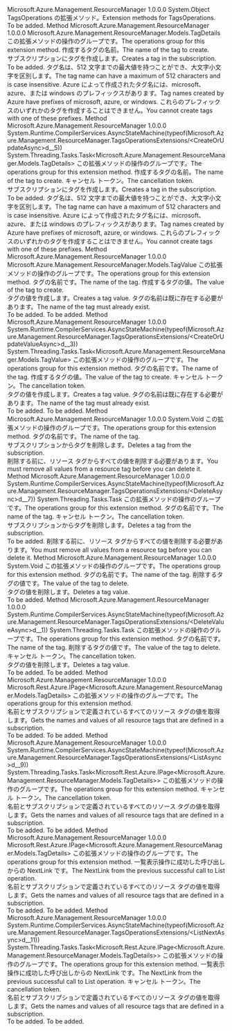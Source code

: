 <Type Name="TagsOperationsExtensions" FullName="Microsoft.Azure.Management.ResourceManager.TagsOperationsExtensions">
  <TypeSignature Language="C#" Value="public static class TagsOperationsExtensions" />
  <TypeSignature Language="ILAsm" Value=".class public auto ansi abstract sealed beforefieldinit TagsOperationsExtensions extends System.Object" />
  <TypeSignature Language="DocId" Value="T:Microsoft.Azure.Management.ResourceManager.TagsOperationsExtensions" />
  <TypeSignature Language="VB.NET" Value="Public Module TagsOperationsExtensions" />
  <TypeSignature Language="F#" Value="type TagsOperationsExtensions = class" />
  <AssemblyInfo>
    <AssemblyName>Microsoft.Azure.Management.ResourceManager</AssemblyName>
    <AssemblyVersion>1.0.0.0</AssemblyVersion>
  </AssemblyInfo>
  <Base>
    <BaseTypeName>System.Object</BaseTypeName>
  </Base>
  <Interfaces />
  <Docs>
    <summary>
            <span data-ttu-id="7c293-101">TagsOperations の拡張メソッド。</span><span class="sxs-lookup"><span data-stu-id="7c293-101">Extension methods for TagsOperations.</span></span>
            </summary>
    <remarks>To be added.</remarks>
  </Docs>
  <Members>
    <Member MemberName="CreateOrUpdate">
      <MemberSignature Language="C#" Value="public static Microsoft.Azure.Management.ResourceManager.Models.TagDetails CreateOrUpdate (this Microsoft.Azure.Management.ResourceManager.ITagsOperations operations, string tagName);" />
      <MemberSignature Language="ILAsm" Value=".method public static hidebysig class Microsoft.Azure.Management.ResourceManager.Models.TagDetails CreateOrUpdate(class Microsoft.Azure.Management.ResourceManager.ITagsOperations operations, string tagName) cil managed" />
      <MemberSignature Language="DocId" Value="M:Microsoft.Azure.Management.ResourceManager.TagsOperationsExtensions.CreateOrUpdate(Microsoft.Azure.Management.ResourceManager.ITagsOperations,System.String)" />
      <MemberSignature Language="VB.NET" Value="&lt;Extension()&gt;&#xA;Public Function CreateOrUpdate (operations As ITagsOperations, tagName As String) As TagDetails" />
      <MemberSignature Language="F#" Value="static member CreateOrUpdate : Microsoft.Azure.Management.ResourceManager.ITagsOperations * string -&gt; Microsoft.Azure.Management.ResourceManager.Models.TagDetails" Usage="Microsoft.Azure.Management.ResourceManager.TagsOperationsExtensions.CreateOrUpdate (operations, tagName)" />
      <MemberType>Method</MemberType>
      <AssemblyInfo>
        <AssemblyName>Microsoft.Azure.Management.ResourceManager</AssemblyName>
        <AssemblyVersion>1.0.0.0</AssemblyVersion>
      </AssemblyInfo>
      <ReturnValue>
        <ReturnType>Microsoft.Azure.Management.ResourceManager.Models.TagDetails</ReturnType>
      </ReturnValue>
      <Parameters>
        <Parameter Name="operations" Type="Microsoft.Azure.Management.ResourceManager.ITagsOperations" RefType="this" />
        <Parameter Name="tagName" Type="System.String" />
      </Parameters>
      <Docs>
        <param name="operations">
            <span data-ttu-id="7c293-102">この拡張メソッドの操作のグループです。</span><span class="sxs-lookup"><span data-stu-id="7c293-102">The operations group for this extension method.</span></span>
            </param>
        <param name="tagName">
            <span data-ttu-id="7c293-103">作成するタグの名前。</span><span class="sxs-lookup"><span data-stu-id="7c293-103">The name of the tag to create.</span></span>
            </param>
        <summary>
            <span data-ttu-id="7c293-104">サブスクリプションにタグを作成します。</span><span class="sxs-lookup"><span data-stu-id="7c293-104">Creates a tag in the subscription.</span></span>
            </summary>
        <returns>To be added.</returns>
        <remarks>
            <span data-ttu-id="7c293-105">タグ名は、512 文字までの最大値を持つことができ、大文字小文字を区別します。</span><span class="sxs-lookup"><span data-stu-id="7c293-105">The tag name can have a maximum of 512 characters and is case insensitive.</span></span>
            <span data-ttu-id="7c293-106">Azure によって作成されたタグ名には、microsoft、azure、または windows のプレフィックスがあります。</span><span class="sxs-lookup"><span data-stu-id="7c293-106">Tag names created by Azure have prefixes of microsoft, azure, or windows.</span></span>
            <span data-ttu-id="7c293-107">これらのプレフィックスのいずれかのタグを作成することはできません。</span><span class="sxs-lookup"><span data-stu-id="7c293-107">You cannot create tags with one of these prefixes.</span></span>
            </remarks>
      </Docs>
    </Member>
    <Member MemberName="CreateOrUpdateAsync">
      <MemberSignature Language="C#" Value="public static System.Threading.Tasks.Task&lt;Microsoft.Azure.Management.ResourceManager.Models.TagDetails&gt; CreateOrUpdateAsync (this Microsoft.Azure.Management.ResourceManager.ITagsOperations operations, string tagName, System.Threading.CancellationToken cancellationToken = null);" />
      <MemberSignature Language="ILAsm" Value=".method public static hidebysig class System.Threading.Tasks.Task`1&lt;class Microsoft.Azure.Management.ResourceManager.Models.TagDetails&gt; CreateOrUpdateAsync(class Microsoft.Azure.Management.ResourceManager.ITagsOperations operations, string tagName, valuetype System.Threading.CancellationToken cancellationToken) cil managed" />
      <MemberSignature Language="DocId" Value="M:Microsoft.Azure.Management.ResourceManager.TagsOperationsExtensions.CreateOrUpdateAsync(Microsoft.Azure.Management.ResourceManager.ITagsOperations,System.String,System.Threading.CancellationToken)" />
      <MemberSignature Language="F#" Value="static member CreateOrUpdateAsync : Microsoft.Azure.Management.ResourceManager.ITagsOperations * string * System.Threading.CancellationToken -&gt; System.Threading.Tasks.Task&lt;Microsoft.Azure.Management.ResourceManager.Models.TagDetails&gt;" Usage="Microsoft.Azure.Management.ResourceManager.TagsOperationsExtensions.CreateOrUpdateAsync (operations, tagName, cancellationToken)" />
      <MemberType>Method</MemberType>
      <AssemblyInfo>
        <AssemblyName>Microsoft.Azure.Management.ResourceManager</AssemblyName>
        <AssemblyVersion>1.0.0.0</AssemblyVersion>
      </AssemblyInfo>
      <Attributes>
        <Attribute>
          <AttributeName>System.Runtime.CompilerServices.AsyncStateMachine(typeof(Microsoft.Azure.Management.ResourceManager.TagsOperationsExtensions/&lt;CreateOrUpdateAsync&gt;d__5))</AttributeName>
        </Attribute>
      </Attributes>
      <ReturnValue>
        <ReturnType>System.Threading.Tasks.Task&lt;Microsoft.Azure.Management.ResourceManager.Models.TagDetails&gt;</ReturnType>
      </ReturnValue>
      <Parameters>
        <Parameter Name="operations" Type="Microsoft.Azure.Management.ResourceManager.ITagsOperations" RefType="this" />
        <Parameter Name="tagName" Type="System.String" />
        <Parameter Name="cancellationToken" Type="System.Threading.CancellationToken" />
      </Parameters>
      <Docs>
        <param name="operations">
            <span data-ttu-id="7c293-108">この拡張メソッドの操作のグループです。</span><span class="sxs-lookup"><span data-stu-id="7c293-108">The operations group for this extension method.</span></span>
            </param>
        <param name="tagName">
            <span data-ttu-id="7c293-109">作成するタグの名前。</span><span class="sxs-lookup"><span data-stu-id="7c293-109">The name of the tag to create.</span></span>
            </param>
        <param name="cancellationToken">
            <span data-ttu-id="7c293-110">キャンセル トークン。</span><span class="sxs-lookup"><span data-stu-id="7c293-110">The cancellation token.</span></span>
            </param>
        <summary>
            <span data-ttu-id="7c293-111">サブスクリプションにタグを作成します。</span><span class="sxs-lookup"><span data-stu-id="7c293-111">Creates a tag in the subscription.</span></span>
            </summary>
        <returns>To be added.</returns>
        <remarks>
            <span data-ttu-id="7c293-112">タグ名は、512 文字までの最大値を持つことができ、大文字小文字を区別します。</span><span class="sxs-lookup"><span data-stu-id="7c293-112">The tag name can have a maximum of 512 characters and is case insensitive.</span></span>
            <span data-ttu-id="7c293-113">Azure によって作成されたタグ名には、microsoft、azure、または windows のプレフィックスがあります。</span><span class="sxs-lookup"><span data-stu-id="7c293-113">Tag names created by Azure have prefixes of microsoft, azure, or windows.</span></span>
            <span data-ttu-id="7c293-114">これらのプレフィックスのいずれかのタグを作成することはできません。</span><span class="sxs-lookup"><span data-stu-id="7c293-114">You cannot create tags with one of these prefixes.</span></span>
            </remarks>
      </Docs>
    </Member>
    <Member MemberName="CreateOrUpdateValue">
      <MemberSignature Language="C#" Value="public static Microsoft.Azure.Management.ResourceManager.Models.TagValue CreateOrUpdateValue (this Microsoft.Azure.Management.ResourceManager.ITagsOperations operations, string tagName, string tagValue);" />
      <MemberSignature Language="ILAsm" Value=".method public static hidebysig class Microsoft.Azure.Management.ResourceManager.Models.TagValue CreateOrUpdateValue(class Microsoft.Azure.Management.ResourceManager.ITagsOperations operations, string tagName, string tagValue) cil managed" />
      <MemberSignature Language="DocId" Value="M:Microsoft.Azure.Management.ResourceManager.TagsOperationsExtensions.CreateOrUpdateValue(Microsoft.Azure.Management.ResourceManager.ITagsOperations,System.String,System.String)" />
      <MemberSignature Language="F#" Value="static member CreateOrUpdateValue : Microsoft.Azure.Management.ResourceManager.ITagsOperations * string * string -&gt; Microsoft.Azure.Management.ResourceManager.Models.TagValue" Usage="Microsoft.Azure.Management.ResourceManager.TagsOperationsExtensions.CreateOrUpdateValue (operations, tagName, tagValue)" />
      <MemberType>Method</MemberType>
      <AssemblyInfo>
        <AssemblyName>Microsoft.Azure.Management.ResourceManager</AssemblyName>
        <AssemblyVersion>1.0.0.0</AssemblyVersion>
      </AssemblyInfo>
      <ReturnValue>
        <ReturnType>Microsoft.Azure.Management.ResourceManager.Models.TagValue</ReturnType>
      </ReturnValue>
      <Parameters>
        <Parameter Name="operations" Type="Microsoft.Azure.Management.ResourceManager.ITagsOperations" RefType="this" />
        <Parameter Name="tagName" Type="System.String" />
        <Parameter Name="tagValue" Type="System.String" />
      </Parameters>
      <Docs>
        <param name="operations">
            <span data-ttu-id="7c293-115">この拡張メソッドの操作のグループです。</span><span class="sxs-lookup"><span data-stu-id="7c293-115">The operations group for this extension method.</span></span>
            </param>
        <param name="tagName">
            <span data-ttu-id="7c293-116">タグの名前です。</span><span class="sxs-lookup"><span data-stu-id="7c293-116">The name of the tag.</span></span>
            </param>
        <param name="tagValue">
            <span data-ttu-id="7c293-117">作成するタグの値。</span><span class="sxs-lookup"><span data-stu-id="7c293-117">The value of the tag to create.</span></span>
            </param>
        <summary>
            <span data-ttu-id="7c293-118">タグの値を作成します。</span><span class="sxs-lookup"><span data-stu-id="7c293-118">Creates a tag value.</span></span> <span data-ttu-id="7c293-119">タグの名前は既に存在する必要があります。</span><span class="sxs-lookup"><span data-stu-id="7c293-119">The name of the tag must already exist.</span></span>
            </summary>
        <returns>To be added.</returns>
        <remarks>To be added.</remarks>
      </Docs>
    </Member>
    <Member MemberName="CreateOrUpdateValueAsync">
      <MemberSignature Language="C#" Value="public static System.Threading.Tasks.Task&lt;Microsoft.Azure.Management.ResourceManager.Models.TagValue&gt; CreateOrUpdateValueAsync (this Microsoft.Azure.Management.ResourceManager.ITagsOperations operations, string tagName, string tagValue, System.Threading.CancellationToken cancellationToken = null);" />
      <MemberSignature Language="ILAsm" Value=".method public static hidebysig class System.Threading.Tasks.Task`1&lt;class Microsoft.Azure.Management.ResourceManager.Models.TagValue&gt; CreateOrUpdateValueAsync(class Microsoft.Azure.Management.ResourceManager.ITagsOperations operations, string tagName, string tagValue, valuetype System.Threading.CancellationToken cancellationToken) cil managed" />
      <MemberSignature Language="DocId" Value="M:Microsoft.Azure.Management.ResourceManager.TagsOperationsExtensions.CreateOrUpdateValueAsync(Microsoft.Azure.Management.ResourceManager.ITagsOperations,System.String,System.String,System.Threading.CancellationToken)" />
      <MemberSignature Language="F#" Value="static member CreateOrUpdateValueAsync : Microsoft.Azure.Management.ResourceManager.ITagsOperations * string * string * System.Threading.CancellationToken -&gt; System.Threading.Tasks.Task&lt;Microsoft.Azure.Management.ResourceManager.Models.TagValue&gt;" Usage="Microsoft.Azure.Management.ResourceManager.TagsOperationsExtensions.CreateOrUpdateValueAsync (operations, tagName, tagValue, cancellationToken)" />
      <MemberType>Method</MemberType>
      <AssemblyInfo>
        <AssemblyName>Microsoft.Azure.Management.ResourceManager</AssemblyName>
        <AssemblyVersion>1.0.0.0</AssemblyVersion>
      </AssemblyInfo>
      <Attributes>
        <Attribute>
          <AttributeName>System.Runtime.CompilerServices.AsyncStateMachine(typeof(Microsoft.Azure.Management.ResourceManager.TagsOperationsExtensions/&lt;CreateOrUpdateValueAsync&gt;d__3))</AttributeName>
        </Attribute>
      </Attributes>
      <ReturnValue>
        <ReturnType>System.Threading.Tasks.Task&lt;Microsoft.Azure.Management.ResourceManager.Models.TagValue&gt;</ReturnType>
      </ReturnValue>
      <Parameters>
        <Parameter Name="operations" Type="Microsoft.Azure.Management.ResourceManager.ITagsOperations" RefType="this" />
        <Parameter Name="tagName" Type="System.String" />
        <Parameter Name="tagValue" Type="System.String" />
        <Parameter Name="cancellationToken" Type="System.Threading.CancellationToken" />
      </Parameters>
      <Docs>
        <param name="operations">
            <span data-ttu-id="7c293-120">この拡張メソッドの操作のグループです。</span><span class="sxs-lookup"><span data-stu-id="7c293-120">The operations group for this extension method.</span></span>
            </param>
        <param name="tagName">
            <span data-ttu-id="7c293-121">タグの名前です。</span><span class="sxs-lookup"><span data-stu-id="7c293-121">The name of the tag.</span></span>
            </param>
        <param name="tagValue">
            <span data-ttu-id="7c293-122">作成するタグの値。</span><span class="sxs-lookup"><span data-stu-id="7c293-122">The value of the tag to create.</span></span>
            </param>
        <param name="cancellationToken">
            <span data-ttu-id="7c293-123">キャンセル トークン。</span><span class="sxs-lookup"><span data-stu-id="7c293-123">The cancellation token.</span></span>
            </param>
        <summary>
            <span data-ttu-id="7c293-124">タグの値を作成します。</span><span class="sxs-lookup"><span data-stu-id="7c293-124">Creates a tag value.</span></span> <span data-ttu-id="7c293-125">タグの名前は既に存在する必要があります。</span><span class="sxs-lookup"><span data-stu-id="7c293-125">The name of the tag must already exist.</span></span>
            </summary>
        <returns>To be added.</returns>
        <remarks>To be added.</remarks>
      </Docs>
    </Member>
    <Member MemberName="Delete">
      <MemberSignature Language="C#" Value="public static void Delete (this Microsoft.Azure.Management.ResourceManager.ITagsOperations operations, string tagName);" />
      <MemberSignature Language="ILAsm" Value=".method public static hidebysig void Delete(class Microsoft.Azure.Management.ResourceManager.ITagsOperations operations, string tagName) cil managed" />
      <MemberSignature Language="DocId" Value="M:Microsoft.Azure.Management.ResourceManager.TagsOperationsExtensions.Delete(Microsoft.Azure.Management.ResourceManager.ITagsOperations,System.String)" />
      <MemberSignature Language="VB.NET" Value="&lt;Extension()&gt;&#xA;Public Sub Delete (operations As ITagsOperations, tagName As String)" />
      <MemberSignature Language="F#" Value="static member Delete : Microsoft.Azure.Management.ResourceManager.ITagsOperations * string -&gt; unit" Usage="Microsoft.Azure.Management.ResourceManager.TagsOperationsExtensions.Delete (operations, tagName)" />
      <MemberType>Method</MemberType>
      <AssemblyInfo>
        <AssemblyName>Microsoft.Azure.Management.ResourceManager</AssemblyName>
        <AssemblyVersion>1.0.0.0</AssemblyVersion>
      </AssemblyInfo>
      <ReturnValue>
        <ReturnType>System.Void</ReturnType>
      </ReturnValue>
      <Parameters>
        <Parameter Name="operations" Type="Microsoft.Azure.Management.ResourceManager.ITagsOperations" RefType="this" />
        <Parameter Name="tagName" Type="System.String" />
      </Parameters>
      <Docs>
        <param name="operations">
            <span data-ttu-id="7c293-126">この拡張メソッドの操作のグループです。</span><span class="sxs-lookup"><span data-stu-id="7c293-126">The operations group for this extension method.</span></span>
            </param>
        <param name="tagName">
            <span data-ttu-id="7c293-127">タグの名前です。</span><span class="sxs-lookup"><span data-stu-id="7c293-127">The name of the tag.</span></span>
            </param>
        <summary>
            <span data-ttu-id="7c293-128">サブスクリプションからタグを削除します。</span><span class="sxs-lookup"><span data-stu-id="7c293-128">Deletes a tag from the subscription.</span></span>
            </summary>
        <remarks>
            <span data-ttu-id="7c293-129">削除する前に、リソース タグからすべての値を削除する必要があります。</span><span class="sxs-lookup"><span data-stu-id="7c293-129">You must remove all values from a resource tag before you can delete it.</span></span>
            </remarks>
      </Docs>
    </Member>
    <Member MemberName="DeleteAsync">
      <MemberSignature Language="C#" Value="public static System.Threading.Tasks.Task DeleteAsync (this Microsoft.Azure.Management.ResourceManager.ITagsOperations operations, string tagName, System.Threading.CancellationToken cancellationToken = null);" />
      <MemberSignature Language="ILAsm" Value=".method public static hidebysig class System.Threading.Tasks.Task DeleteAsync(class Microsoft.Azure.Management.ResourceManager.ITagsOperations operations, string tagName, valuetype System.Threading.CancellationToken cancellationToken) cil managed" />
      <MemberSignature Language="DocId" Value="M:Microsoft.Azure.Management.ResourceManager.TagsOperationsExtensions.DeleteAsync(Microsoft.Azure.Management.ResourceManager.ITagsOperations,System.String,System.Threading.CancellationToken)" />
      <MemberSignature Language="F#" Value="static member DeleteAsync : Microsoft.Azure.Management.ResourceManager.ITagsOperations * string * System.Threading.CancellationToken -&gt; System.Threading.Tasks.Task" Usage="Microsoft.Azure.Management.ResourceManager.TagsOperationsExtensions.DeleteAsync (operations, tagName, cancellationToken)" />
      <MemberType>Method</MemberType>
      <AssemblyInfo>
        <AssemblyName>Microsoft.Azure.Management.ResourceManager</AssemblyName>
        <AssemblyVersion>1.0.0.0</AssemblyVersion>
      </AssemblyInfo>
      <Attributes>
        <Attribute>
          <AttributeName>System.Runtime.CompilerServices.AsyncStateMachine(typeof(Microsoft.Azure.Management.ResourceManager.TagsOperationsExtensions/&lt;DeleteAsync&gt;d__7))</AttributeName>
        </Attribute>
      </Attributes>
      <ReturnValue>
        <ReturnType>System.Threading.Tasks.Task</ReturnType>
      </ReturnValue>
      <Parameters>
        <Parameter Name="operations" Type="Microsoft.Azure.Management.ResourceManager.ITagsOperations" RefType="this" />
        <Parameter Name="tagName" Type="System.String" />
        <Parameter Name="cancellationToken" Type="System.Threading.CancellationToken" />
      </Parameters>
      <Docs>
        <param name="operations">
            <span data-ttu-id="7c293-130">この拡張メソッドの操作のグループです。</span><span class="sxs-lookup"><span data-stu-id="7c293-130">The operations group for this extension method.</span></span>
            </param>
        <param name="tagName">
            <span data-ttu-id="7c293-131">タグの名前です。</span><span class="sxs-lookup"><span data-stu-id="7c293-131">The name of the tag.</span></span>
            </param>
        <param name="cancellationToken">
            <span data-ttu-id="7c293-132">キャンセル トークン。</span><span class="sxs-lookup"><span data-stu-id="7c293-132">The cancellation token.</span></span>
            </param>
        <summary>
            <span data-ttu-id="7c293-133">サブスクリプションからタグを削除します。</span><span class="sxs-lookup"><span data-stu-id="7c293-133">Deletes a tag from the subscription.</span></span>
            </summary>
        <returns>To be added.</returns>
        <remarks>
            <span data-ttu-id="7c293-134">削除する前に、リソース タグからすべての値を削除する必要があります。</span><span class="sxs-lookup"><span data-stu-id="7c293-134">You must remove all values from a resource tag before you can delete it.</span></span>
            </remarks>
      </Docs>
    </Member>
    <Member MemberName="DeleteValue">
      <MemberSignature Language="C#" Value="public static void DeleteValue (this Microsoft.Azure.Management.ResourceManager.ITagsOperations operations, string tagName, string tagValue);" />
      <MemberSignature Language="ILAsm" Value=".method public static hidebysig void DeleteValue(class Microsoft.Azure.Management.ResourceManager.ITagsOperations operations, string tagName, string tagValue) cil managed" />
      <MemberSignature Language="DocId" Value="M:Microsoft.Azure.Management.ResourceManager.TagsOperationsExtensions.DeleteValue(Microsoft.Azure.Management.ResourceManager.ITagsOperations,System.String,System.String)" />
      <MemberSignature Language="VB.NET" Value="&lt;Extension()&gt;&#xA;Public Sub DeleteValue (operations As ITagsOperations, tagName As String, tagValue As String)" />
      <MemberSignature Language="F#" Value="static member DeleteValue : Microsoft.Azure.Management.ResourceManager.ITagsOperations * string * string -&gt; unit" Usage="Microsoft.Azure.Management.ResourceManager.TagsOperationsExtensions.DeleteValue (operations, tagName, tagValue)" />
      <MemberType>Method</MemberType>
      <AssemblyInfo>
        <AssemblyName>Microsoft.Azure.Management.ResourceManager</AssemblyName>
        <AssemblyVersion>1.0.0.0</AssemblyVersion>
      </AssemblyInfo>
      <ReturnValue>
        <ReturnType>System.Void</ReturnType>
      </ReturnValue>
      <Parameters>
        <Parameter Name="operations" Type="Microsoft.Azure.Management.ResourceManager.ITagsOperations" RefType="this" />
        <Parameter Name="tagName" Type="System.String" />
        <Parameter Name="tagValue" Type="System.String" />
      </Parameters>
      <Docs>
        <param name="operations">
            <span data-ttu-id="7c293-135">この拡張メソッドの操作のグループです。</span><span class="sxs-lookup"><span data-stu-id="7c293-135">The operations group for this extension method.</span></span>
            </param>
        <param name="tagName">
            <span data-ttu-id="7c293-136">タグの名前です。</span><span class="sxs-lookup"><span data-stu-id="7c293-136">The name of the tag.</span></span>
            </param>
        <param name="tagValue">
            <span data-ttu-id="7c293-137">削除するタグの値です。</span><span class="sxs-lookup"><span data-stu-id="7c293-137">The value of the tag to delete.</span></span>
            </param>
        <summary>
            <span data-ttu-id="7c293-138">タグの値を削除します。</span><span class="sxs-lookup"><span data-stu-id="7c293-138">Deletes a tag value.</span></span>
            </summary>
        <remarks>To be added.</remarks>
      </Docs>
    </Member>
    <Member MemberName="DeleteValueAsync">
      <MemberSignature Language="C#" Value="public static System.Threading.Tasks.Task DeleteValueAsync (this Microsoft.Azure.Management.ResourceManager.ITagsOperations operations, string tagName, string tagValue, System.Threading.CancellationToken cancellationToken = null);" />
      <MemberSignature Language="ILAsm" Value=".method public static hidebysig class System.Threading.Tasks.Task DeleteValueAsync(class Microsoft.Azure.Management.ResourceManager.ITagsOperations operations, string tagName, string tagValue, valuetype System.Threading.CancellationToken cancellationToken) cil managed" />
      <MemberSignature Language="DocId" Value="M:Microsoft.Azure.Management.ResourceManager.TagsOperationsExtensions.DeleteValueAsync(Microsoft.Azure.Management.ResourceManager.ITagsOperations,System.String,System.String,System.Threading.CancellationToken)" />
      <MemberSignature Language="F#" Value="static member DeleteValueAsync : Microsoft.Azure.Management.ResourceManager.ITagsOperations * string * string * System.Threading.CancellationToken -&gt; System.Threading.Tasks.Task" Usage="Microsoft.Azure.Management.ResourceManager.TagsOperationsExtensions.DeleteValueAsync (operations, tagName, tagValue, cancellationToken)" />
      <MemberType>Method</MemberType>
      <AssemblyInfo>
        <AssemblyName>Microsoft.Azure.Management.ResourceManager</AssemblyName>
        <AssemblyVersion>1.0.0.0</AssemblyVersion>
      </AssemblyInfo>
      <Attributes>
        <Attribute>
          <AttributeName>System.Runtime.CompilerServices.AsyncStateMachine(typeof(Microsoft.Azure.Management.ResourceManager.TagsOperationsExtensions/&lt;DeleteValueAsync&gt;d__1))</AttributeName>
        </Attribute>
      </Attributes>
      <ReturnValue>
        <ReturnType>System.Threading.Tasks.Task</ReturnType>
      </ReturnValue>
      <Parameters>
        <Parameter Name="operations" Type="Microsoft.Azure.Management.ResourceManager.ITagsOperations" RefType="this" />
        <Parameter Name="tagName" Type="System.String" />
        <Parameter Name="tagValue" Type="System.String" />
        <Parameter Name="cancellationToken" Type="System.Threading.CancellationToken" />
      </Parameters>
      <Docs>
        <param name="operations">
            <span data-ttu-id="7c293-139">この拡張メソッドの操作のグループです。</span><span class="sxs-lookup"><span data-stu-id="7c293-139">The operations group for this extension method.</span></span>
            </param>
        <param name="tagName">
            <span data-ttu-id="7c293-140">タグの名前です。</span><span class="sxs-lookup"><span data-stu-id="7c293-140">The name of the tag.</span></span>
            </param>
        <param name="tagValue">
            <span data-ttu-id="7c293-141">削除するタグの値です。</span><span class="sxs-lookup"><span data-stu-id="7c293-141">The value of the tag to delete.</span></span>
            </param>
        <param name="cancellationToken">
            <span data-ttu-id="7c293-142">キャンセル トークン。</span><span class="sxs-lookup"><span data-stu-id="7c293-142">The cancellation token.</span></span>
            </param>
        <summary>
            <span data-ttu-id="7c293-143">タグの値を削除します。</span><span class="sxs-lookup"><span data-stu-id="7c293-143">Deletes a tag value.</span></span>
            </summary>
        <returns>To be added.</returns>
        <remarks>To be added.</remarks>
      </Docs>
    </Member>
    <Member MemberName="List">
      <MemberSignature Language="C#" Value="public static Microsoft.Rest.Azure.IPage&lt;Microsoft.Azure.Management.ResourceManager.Models.TagDetails&gt; List (this Microsoft.Azure.Management.ResourceManager.ITagsOperations operations);" />
      <MemberSignature Language="ILAsm" Value=".method public static hidebysig class Microsoft.Rest.Azure.IPage`1&lt;class Microsoft.Azure.Management.ResourceManager.Models.TagDetails&gt; List(class Microsoft.Azure.Management.ResourceManager.ITagsOperations operations) cil managed" />
      <MemberSignature Language="DocId" Value="M:Microsoft.Azure.Management.ResourceManager.TagsOperationsExtensions.List(Microsoft.Azure.Management.ResourceManager.ITagsOperations)" />
      <MemberSignature Language="VB.NET" Value="&lt;Extension()&gt;&#xA;Public Function List (operations As ITagsOperations) As IPage(Of TagDetails)" />
      <MemberSignature Language="F#" Value="static member List : Microsoft.Azure.Management.ResourceManager.ITagsOperations -&gt; Microsoft.Rest.Azure.IPage&lt;Microsoft.Azure.Management.ResourceManager.Models.TagDetails&gt;" Usage="Microsoft.Azure.Management.ResourceManager.TagsOperationsExtensions.List operations" />
      <MemberType>Method</MemberType>
      <AssemblyInfo>
        <AssemblyName>Microsoft.Azure.Management.ResourceManager</AssemblyName>
        <AssemblyVersion>1.0.0.0</AssemblyVersion>
      </AssemblyInfo>
      <ReturnValue>
        <ReturnType>Microsoft.Rest.Azure.IPage&lt;Microsoft.Azure.Management.ResourceManager.Models.TagDetails&gt;</ReturnType>
      </ReturnValue>
      <Parameters>
        <Parameter Name="operations" Type="Microsoft.Azure.Management.ResourceManager.ITagsOperations" RefType="this" />
      </Parameters>
      <Docs>
        <param name="operations">
            <span data-ttu-id="7c293-144">この拡張メソッドの操作のグループです。</span><span class="sxs-lookup"><span data-stu-id="7c293-144">The operations group for this extension method.</span></span>
            </param>
        <summary>
            <span data-ttu-id="7c293-145">名前とサブスクリプションで定義されているすべてのリソース タグの値を取得します。</span><span class="sxs-lookup"><span data-stu-id="7c293-145">Gets the names and values of all resource tags that are defined in a subscription.</span></span>
            </summary>
        <returns>To be added.</returns>
        <remarks>To be added.</remarks>
      </Docs>
    </Member>
    <Member MemberName="ListAsync">
      <MemberSignature Language="C#" Value="public static System.Threading.Tasks.Task&lt;Microsoft.Rest.Azure.IPage&lt;Microsoft.Azure.Management.ResourceManager.Models.TagDetails&gt;&gt; ListAsync (this Microsoft.Azure.Management.ResourceManager.ITagsOperations operations, System.Threading.CancellationToken cancellationToken = null);" />
      <MemberSignature Language="ILAsm" Value=".method public static hidebysig class System.Threading.Tasks.Task`1&lt;class Microsoft.Rest.Azure.IPage`1&lt;class Microsoft.Azure.Management.ResourceManager.Models.TagDetails&gt;&gt; ListAsync(class Microsoft.Azure.Management.ResourceManager.ITagsOperations operations, valuetype System.Threading.CancellationToken cancellationToken) cil managed" />
      <MemberSignature Language="DocId" Value="M:Microsoft.Azure.Management.ResourceManager.TagsOperationsExtensions.ListAsync(Microsoft.Azure.Management.ResourceManager.ITagsOperations,System.Threading.CancellationToken)" />
      <MemberSignature Language="F#" Value="static member ListAsync : Microsoft.Azure.Management.ResourceManager.ITagsOperations * System.Threading.CancellationToken -&gt; System.Threading.Tasks.Task&lt;Microsoft.Rest.Azure.IPage&lt;Microsoft.Azure.Management.ResourceManager.Models.TagDetails&gt;&gt;" Usage="Microsoft.Azure.Management.ResourceManager.TagsOperationsExtensions.ListAsync (operations, cancellationToken)" />
      <MemberType>Method</MemberType>
      <AssemblyInfo>
        <AssemblyName>Microsoft.Azure.Management.ResourceManager</AssemblyName>
        <AssemblyVersion>1.0.0.0</AssemblyVersion>
      </AssemblyInfo>
      <Attributes>
        <Attribute>
          <AttributeName>System.Runtime.CompilerServices.AsyncStateMachine(typeof(Microsoft.Azure.Management.ResourceManager.TagsOperationsExtensions/&lt;ListAsync&gt;d__9))</AttributeName>
        </Attribute>
      </Attributes>
      <ReturnValue>
        <ReturnType>System.Threading.Tasks.Task&lt;Microsoft.Rest.Azure.IPage&lt;Microsoft.Azure.Management.ResourceManager.Models.TagDetails&gt;&gt;</ReturnType>
      </ReturnValue>
      <Parameters>
        <Parameter Name="operations" Type="Microsoft.Azure.Management.ResourceManager.ITagsOperations" RefType="this" />
        <Parameter Name="cancellationToken" Type="System.Threading.CancellationToken" />
      </Parameters>
      <Docs>
        <param name="operations">
            <span data-ttu-id="7c293-146">この拡張メソッドの操作のグループです。</span><span class="sxs-lookup"><span data-stu-id="7c293-146">The operations group for this extension method.</span></span>
            </param>
        <param name="cancellationToken">
            <span data-ttu-id="7c293-147">キャンセル トークン。</span><span class="sxs-lookup"><span data-stu-id="7c293-147">The cancellation token.</span></span>
            </param>
        <summary>
            <span data-ttu-id="7c293-148">名前とサブスクリプションで定義されているすべてのリソース タグの値を取得します。</span><span class="sxs-lookup"><span data-stu-id="7c293-148">Gets the names and values of all resource tags that are defined in a subscription.</span></span>
            </summary>
        <returns>To be added.</returns>
        <remarks>To be added.</remarks>
      </Docs>
    </Member>
    <Member MemberName="ListNext">
      <MemberSignature Language="C#" Value="public static Microsoft.Rest.Azure.IPage&lt;Microsoft.Azure.Management.ResourceManager.Models.TagDetails&gt; ListNext (this Microsoft.Azure.Management.ResourceManager.ITagsOperations operations, string nextPageLink);" />
      <MemberSignature Language="ILAsm" Value=".method public static hidebysig class Microsoft.Rest.Azure.IPage`1&lt;class Microsoft.Azure.Management.ResourceManager.Models.TagDetails&gt; ListNext(class Microsoft.Azure.Management.ResourceManager.ITagsOperations operations, string nextPageLink) cil managed" />
      <MemberSignature Language="DocId" Value="M:Microsoft.Azure.Management.ResourceManager.TagsOperationsExtensions.ListNext(Microsoft.Azure.Management.ResourceManager.ITagsOperations,System.String)" />
      <MemberSignature Language="VB.NET" Value="&lt;Extension()&gt;&#xA;Public Function ListNext (operations As ITagsOperations, nextPageLink As String) As IPage(Of TagDetails)" />
      <MemberSignature Language="F#" Value="static member ListNext : Microsoft.Azure.Management.ResourceManager.ITagsOperations * string -&gt; Microsoft.Rest.Azure.IPage&lt;Microsoft.Azure.Management.ResourceManager.Models.TagDetails&gt;" Usage="Microsoft.Azure.Management.ResourceManager.TagsOperationsExtensions.ListNext (operations, nextPageLink)" />
      <MemberType>Method</MemberType>
      <AssemblyInfo>
        <AssemblyName>Microsoft.Azure.Management.ResourceManager</AssemblyName>
        <AssemblyVersion>1.0.0.0</AssemblyVersion>
      </AssemblyInfo>
      <ReturnValue>
        <ReturnType>Microsoft.Rest.Azure.IPage&lt;Microsoft.Azure.Management.ResourceManager.Models.TagDetails&gt;</ReturnType>
      </ReturnValue>
      <Parameters>
        <Parameter Name="operations" Type="Microsoft.Azure.Management.ResourceManager.ITagsOperations" RefType="this" />
        <Parameter Name="nextPageLink" Type="System.String" />
      </Parameters>
      <Docs>
        <param name="operations">
            <span data-ttu-id="7c293-149">この拡張メソッドの操作のグループです。</span><span class="sxs-lookup"><span data-stu-id="7c293-149">The operations group for this extension method.</span></span>
            </param>
        <param name="nextPageLink">
            <span data-ttu-id="7c293-150">一覧表示操作に成功した呼び出しからの NextLink です。</span><span class="sxs-lookup"><span data-stu-id="7c293-150">The NextLink from the previous successful call to List operation.</span></span>
            </param>
        <summary>
            <span data-ttu-id="7c293-151">名前とサブスクリプションで定義されているすべてのリソース タグの値を取得します。</span><span class="sxs-lookup"><span data-stu-id="7c293-151">Gets the names and values of all resource tags that are defined in a subscription.</span></span>
            </summary>
        <returns>To be added.</returns>
        <remarks>To be added.</remarks>
      </Docs>
    </Member>
    <Member MemberName="ListNextAsync">
      <MemberSignature Language="C#" Value="public static System.Threading.Tasks.Task&lt;Microsoft.Rest.Azure.IPage&lt;Microsoft.Azure.Management.ResourceManager.Models.TagDetails&gt;&gt; ListNextAsync (this Microsoft.Azure.Management.ResourceManager.ITagsOperations operations, string nextPageLink, System.Threading.CancellationToken cancellationToken = null);" />
      <MemberSignature Language="ILAsm" Value=".method public static hidebysig class System.Threading.Tasks.Task`1&lt;class Microsoft.Rest.Azure.IPage`1&lt;class Microsoft.Azure.Management.ResourceManager.Models.TagDetails&gt;&gt; ListNextAsync(class Microsoft.Azure.Management.ResourceManager.ITagsOperations operations, string nextPageLink, valuetype System.Threading.CancellationToken cancellationToken) cil managed" />
      <MemberSignature Language="DocId" Value="M:Microsoft.Azure.Management.ResourceManager.TagsOperationsExtensions.ListNextAsync(Microsoft.Azure.Management.ResourceManager.ITagsOperations,System.String,System.Threading.CancellationToken)" />
      <MemberSignature Language="F#" Value="static member ListNextAsync : Microsoft.Azure.Management.ResourceManager.ITagsOperations * string * System.Threading.CancellationToken -&gt; System.Threading.Tasks.Task&lt;Microsoft.Rest.Azure.IPage&lt;Microsoft.Azure.Management.ResourceManager.Models.TagDetails&gt;&gt;" Usage="Microsoft.Azure.Management.ResourceManager.TagsOperationsExtensions.ListNextAsync (operations, nextPageLink, cancellationToken)" />
      <MemberType>Method</MemberType>
      <AssemblyInfo>
        <AssemblyName>Microsoft.Azure.Management.ResourceManager</AssemblyName>
        <AssemblyVersion>1.0.0.0</AssemblyVersion>
      </AssemblyInfo>
      <Attributes>
        <Attribute>
          <AttributeName>System.Runtime.CompilerServices.AsyncStateMachine(typeof(Microsoft.Azure.Management.ResourceManager.TagsOperationsExtensions/&lt;ListNextAsync&gt;d__11))</AttributeName>
        </Attribute>
      </Attributes>
      <ReturnValue>
        <ReturnType>System.Threading.Tasks.Task&lt;Microsoft.Rest.Azure.IPage&lt;Microsoft.Azure.Management.ResourceManager.Models.TagDetails&gt;&gt;</ReturnType>
      </ReturnValue>
      <Parameters>
        <Parameter Name="operations" Type="Microsoft.Azure.Management.ResourceManager.ITagsOperations" RefType="this" />
        <Parameter Name="nextPageLink" Type="System.String" />
        <Parameter Name="cancellationToken" Type="System.Threading.CancellationToken" />
      </Parameters>
      <Docs>
        <param name="operations">
            <span data-ttu-id="7c293-152">この拡張メソッドの操作のグループです。</span><span class="sxs-lookup"><span data-stu-id="7c293-152">The operations group for this extension method.</span></span>
            </param>
        <param name="nextPageLink">
            <span data-ttu-id="7c293-153">一覧表示操作に成功した呼び出しからの NextLink です。</span><span class="sxs-lookup"><span data-stu-id="7c293-153">The NextLink from the previous successful call to List operation.</span></span>
            </param>
        <param name="cancellationToken">
            <span data-ttu-id="7c293-154">キャンセル トークン。</span><span class="sxs-lookup"><span data-stu-id="7c293-154">The cancellation token.</span></span>
            </param>
        <summary>
            <span data-ttu-id="7c293-155">名前とサブスクリプションで定義されているすべてのリソース タグの値を取得します。</span><span class="sxs-lookup"><span data-stu-id="7c293-155">Gets the names and values of all resource tags that are defined in a subscription.</span></span>
            </summary>
        <returns>To be added.</returns>
        <remarks>To be added.</remarks>
      </Docs>
    </Member>
  </Members>
</Type>